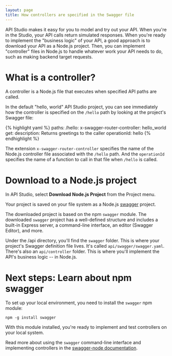 ```yaml
---
layout: page
title: How controllers are specified in the Swagger file
---
```


API Studio makes it easy for you to model and try out your API. When you're in the Studio, your API calls return simulated responses. When you're ready to implement the "business logic" of your API, a good approach is to download your API as a Node.js project. Then, you can implement "controller" files in Node.js to handle whatever work your API needs to do, such as making backend target requests. 

# What is a controller?

A controller is a Node.js file that executes when specified API paths are called. 

In the default "hello, world" API Studio project, you can see immediately how the controller is specified on the `/hello` path by looking at the project's Swagger file:

{% highlight yaml %}
    paths:
      /hello:
        x-swagger-router-controller: hello_world
        get:
          description: Returns greetings to the caller
          operationId: hello
{% endhighlight %}

The extension `x-swagger-router-controller` specifies the name of the Node.js controller file associated with the `/hello` path. And the `operationId` specifies the name of a function to call in that file when `/hello` is called.


# Download to a Node.js project

In API Studio, select **Download Node.js Project** from the Project menu. 

Your project is saved on your file system as a Node.js [swagger](https://www.npmjs.com/package/swagger) project. 

The downloaded project is based on the npm `swagger` module. The downloaded `swagger` project has a well-defined structure and includes a built-in Express server, a command-line interface, an editor (Swagger Editor), and more.

Under the /api directory, you'll find the `swagger` folder. This is where your project's Swagger definition file lives. It's called `api/swagger/swagger.yaml`. There's also an `api/controller` folder. This is where you'll implement the API's business logic -- in Node.js. 

# Next steps: Learn about npm swagger

To set up your local environment, you need to install the `swagger` npm module:

`npm -g install swagger`

With this module installed, you're ready to implement and test controllers on your local system.

Read more about using the `swagger` command-line interface and implementing controllers in the [swagger-node documentation](https://github.com/theganyo/swagger-node/tree/master/docs).
